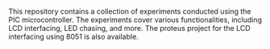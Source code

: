 This repository contains a collection of experiments conducted using the PIC microcontroller.
The experiments cover various functionalities, including LCD interfacing, LED chasing, and more.
The proteus project for the LCD interfacing using 8051 is also available.
